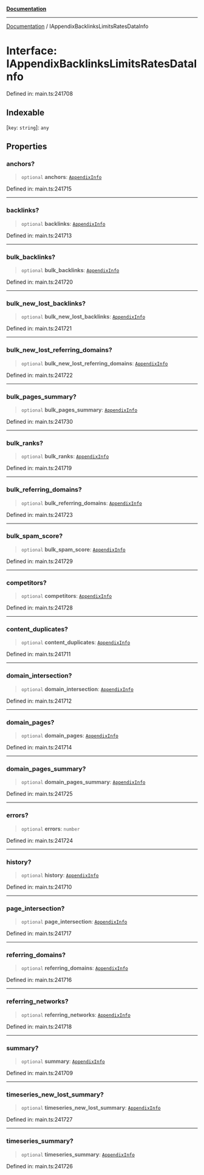 [**Documentation**](../README.md)

***

[Documentation](../README.md) / IAppendixBacklinksLimitsRatesDataInfo

# Interface: IAppendixBacklinksLimitsRatesDataInfo

Defined in: main.ts:241708

## Indexable

\[`key`: `string`\]: `any`

## Properties

### anchors?

> `optional` **anchors**: [`AppendixInfo`](../classes/AppendixInfo.md)

Defined in: main.ts:241715

***

### backlinks?

> `optional` **backlinks**: [`AppendixInfo`](../classes/AppendixInfo.md)

Defined in: main.ts:241713

***

### bulk\_backlinks?

> `optional` **bulk\_backlinks**: [`AppendixInfo`](../classes/AppendixInfo.md)

Defined in: main.ts:241720

***

### bulk\_new\_lost\_backlinks?

> `optional` **bulk\_new\_lost\_backlinks**: [`AppendixInfo`](../classes/AppendixInfo.md)

Defined in: main.ts:241721

***

### bulk\_new\_lost\_referring\_domains?

> `optional` **bulk\_new\_lost\_referring\_domains**: [`AppendixInfo`](../classes/AppendixInfo.md)

Defined in: main.ts:241722

***

### bulk\_pages\_summary?

> `optional` **bulk\_pages\_summary**: [`AppendixInfo`](../classes/AppendixInfo.md)

Defined in: main.ts:241730

***

### bulk\_ranks?

> `optional` **bulk\_ranks**: [`AppendixInfo`](../classes/AppendixInfo.md)

Defined in: main.ts:241719

***

### bulk\_referring\_domains?

> `optional` **bulk\_referring\_domains**: [`AppendixInfo`](../classes/AppendixInfo.md)

Defined in: main.ts:241723

***

### bulk\_spam\_score?

> `optional` **bulk\_spam\_score**: [`AppendixInfo`](../classes/AppendixInfo.md)

Defined in: main.ts:241729

***

### competitors?

> `optional` **competitors**: [`AppendixInfo`](../classes/AppendixInfo.md)

Defined in: main.ts:241728

***

### content\_duplicates?

> `optional` **content\_duplicates**: [`AppendixInfo`](../classes/AppendixInfo.md)

Defined in: main.ts:241711

***

### domain\_intersection?

> `optional` **domain\_intersection**: [`AppendixInfo`](../classes/AppendixInfo.md)

Defined in: main.ts:241712

***

### domain\_pages?

> `optional` **domain\_pages**: [`AppendixInfo`](../classes/AppendixInfo.md)

Defined in: main.ts:241714

***

### domain\_pages\_summary?

> `optional` **domain\_pages\_summary**: [`AppendixInfo`](../classes/AppendixInfo.md)

Defined in: main.ts:241725

***

### errors?

> `optional` **errors**: `number`

Defined in: main.ts:241724

***

### history?

> `optional` **history**: [`AppendixInfo`](../classes/AppendixInfo.md)

Defined in: main.ts:241710

***

### page\_intersection?

> `optional` **page\_intersection**: [`AppendixInfo`](../classes/AppendixInfo.md)

Defined in: main.ts:241717

***

### referring\_domains?

> `optional` **referring\_domains**: [`AppendixInfo`](../classes/AppendixInfo.md)

Defined in: main.ts:241716

***

### referring\_networks?

> `optional` **referring\_networks**: [`AppendixInfo`](../classes/AppendixInfo.md)

Defined in: main.ts:241718

***

### summary?

> `optional` **summary**: [`AppendixInfo`](../classes/AppendixInfo.md)

Defined in: main.ts:241709

***

### timeseries\_new\_lost\_summary?

> `optional` **timeseries\_new\_lost\_summary**: [`AppendixInfo`](../classes/AppendixInfo.md)

Defined in: main.ts:241727

***

### timeseries\_summary?

> `optional` **timeseries\_summary**: [`AppendixInfo`](../classes/AppendixInfo.md)

Defined in: main.ts:241726
